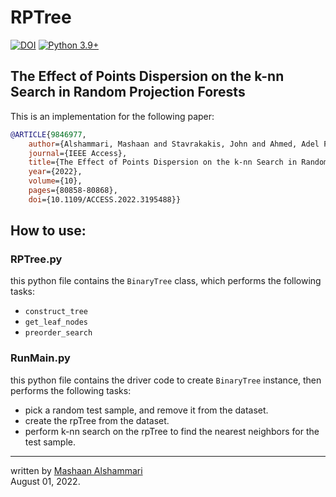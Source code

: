 # RPTree

[![DOI](http://img.shields.io/badge/doi-10.1109/ACCESS.2022.3195488-36648B.svg)](https://doi.org/10.1109/ACCESS.2022.3195488)
[![Python 3.9+](https://img.shields.io/badge/python-3.9+-blue.svg)](https://www.python.org/downloads/release/python-390/)

## 	The Effect of Points Dispersion on the k-nn Search in Random Projection Forests
This is an implementation for the following paper:
```bibtex
@ARTICLE{9846977,
	author={Alshammari, Mashaan and Stavrakakis, John and Ahmed, Adel F. and Takatsuka, Masahiro},
	journal={IEEE Access}, 
	title={The Effect of Points Dispersion on the k-nn Search in Random Projection Forests}, 
	year={2022},
	volume={10},
	pages={80858-80868},
	doi={10.1109/ACCESS.2022.3195488}}
```

## How to use:

### RPTree.py
this python file contains the `BinaryTree` class, which performs the following tasks:
- `construct_tree`
- `get_leaf_nodes`
- `preorder_search`

### RunMain.py
this python file contains the driver code to create `BinaryTree` instance, then performs the following tasks:
- pick a random test sample, and remove it from the dataset.
- create the rpTree from the dataset.
- perform k-nn search on the rpTree to find the nearest neighbors for the test sample.

---
written by [Mashaan Alshammari](https://mashaan14.github.io/mashaan/)<br/>
August 01, 2022.
